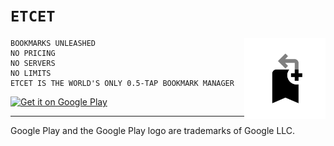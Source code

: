 # `ETCET`

<img src="./docs/Etcet_round.svg?" align="right" width="130" height="130" />


```
BOOKMARKS UNLEASHED
NO PRICING
NO SERVERS
NO LIMITS
ETCET IS THE WORLD'S ONLY 0.5-TAP BOOKMARK MANAGER
```

<a href='https://play.google.com/store/apps/details?id=uk.cetera.etcet&pcampaignid=pcampaignidMKT-Other-global-all-co-prtnr-py-PartBadge-Mar2515-1'><img  height="80" alt='Get it on Google Play' src='https://play.google.com/intl/en_us/badges/static/images/badges/en_badge_web_generic.png'/></a>

---
Google Play and the Google Play logo are trademarks of Google LLC.
